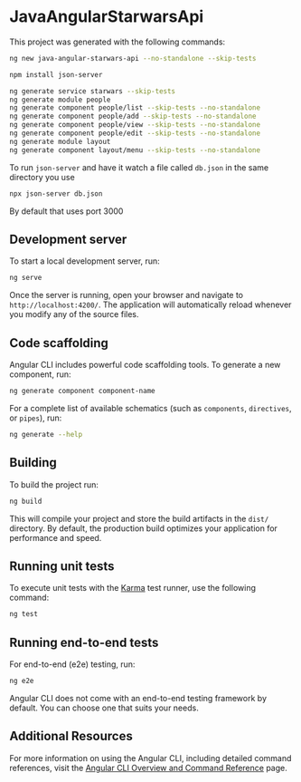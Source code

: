 # JavaAngularStarwarsApi

This project was generated with the following commands:

```bash
ng new java-angular-starwars-api --no-standalone --skip-tests

npm install json-server

ng generate service starwars --skip-tests 
ng generate module people
ng generate component people/list --skip-tests --no-standalone 
ng generate component people/add --skip-tests --no-standalone
ng generate component people/view --skip-tests --no-standalone
ng generate component people/edit --skip-tests --no-standalone
ng generate module layout
ng generate component layout/menu --skip-tests --no-standalone
```

To run `json-server` and have it watch a file called `db.json` in the same directory you use

```bash
npx json-server db.json
```

By default that uses port 3000

## Development server

To start a local development server, run:

```bash
ng serve
```

Once the server is running, open your browser and navigate to `http://localhost:4200/`. The application will automatically reload whenever you modify any of the source files.

## Code scaffolding

Angular CLI includes powerful code scaffolding tools. To generate a new component, run:

```bash
ng generate component component-name
```

For a complete list of available schematics (such as `components`, `directives`, or `pipes`), run:

```bash
ng generate --help
```

## Building

To build the project run:

```bash
ng build
```

This will compile your project and store the build artifacts in the `dist/` directory. By default, the production build optimizes your application for performance and speed.

## Running unit tests

To execute unit tests with the [Karma](https://karma-runner.github.io) test runner, use the following command:

```bash
ng test
```

## Running end-to-end tests

For end-to-end (e2e) testing, run:

```bash
ng e2e
```

Angular CLI does not come with an end-to-end testing framework by default. You can choose one that suits your needs.

## Additional Resources

For more information on using the Angular CLI, including detailed command references, visit the [Angular CLI Overview and Command Reference](https://angular.dev/tools/cli) page.
